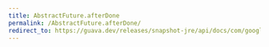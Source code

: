 ```yaml
---
title: AbstractFuture.afterDone
permalink: /AbstractFuture.afterDone/
redirect_to: https://guava.dev/releases/snapshot-jre/api/docs/com/google/common/util/concurrent/AbstractFuture.html#afterDone--
---
```

